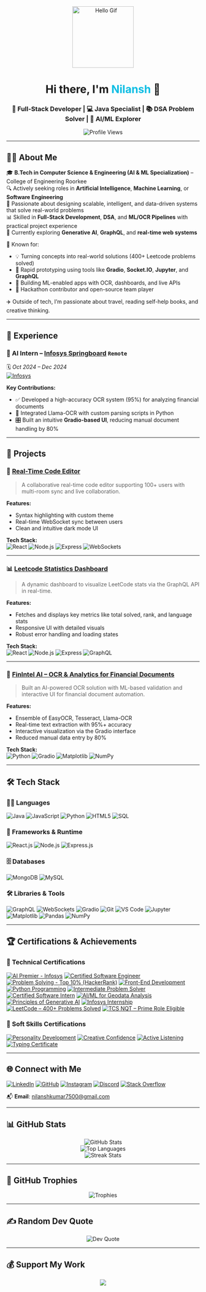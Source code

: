 <div align="center">
  <img src="https://media.giphy.com/media/M9gbBd9nbDrOTu1Mqx/giphy.gif" height="160" alt="Hello Gif" />
</div>

<h1 align="center">Hi there, I'm <span style="color:#0ABDE3;">Nilansh</span> 👋</h1>

<h3 align="center">
  🚀 Full-Stack Developer | 💻 Java Specialist | 📚 DSA Problem Solver | 🤖 AI/ML Explorer
</h3>

<p align="center">
  <img src="https://komarev.com/ghpvc/?username=nilansh-07&color=0e75b6" alt="Profile Views"/>
</p>


---

## 🙋‍♂️ About Me

🎓 **B.Tech in Computer Science & Engineering (AI & ML Specialization)** – College of Engineering Roorkee  
🔍 Actively seeking roles in **Artificial Intelligence**, **Machine Learning**, or **Software Engineering**  
🧠 Passionate about designing scalable, intelligent, and data-driven systems that solve real-world problems  
📊 Skilled in **Full-Stack Development**, **DSA**, and **ML/OCR Pipelines** with practical project experience  
📌 Currently exploring **Generative AI**, **GraphQL**, and **real-time web systems**

🚀 Known for:
- 💡 Turning concepts into real-world solutions (400+ Leetcode problems solved)
- 🧩 Rapid prototyping using tools like **Gradio**, **Socket.IO**, **Jupyter**, and **GraphQL**
- 🧪 Building ML-enabled apps with OCR, dashboards, and live APIs
- 🤝 Hackathon contributor and open-source team player

✈️ Outside of tech, I’m passionate about travel, reading self-help books, and creative thinking.

---

## 💼 Experience

### 🔹 AI Intern – [Infosys Springboard](https://www.infosys.com/springboard.html) `Remote` 
🗓️ *Oct 2024 – Dec 2024*  
[![Infosys](https://img.shields.io/badge/Infosys-%230077B5?style=flat-square&logo=infosys&logoColor=white)](https://www.infosys.com/springboard.html)

**Key Contributions:**
- ✅ Developed a high-accuracy OCR system (95%) for analyzing financial documents
- 🧠 Integrated Llama-OCR with custom parsing scripts in Python
- 🎛️ Built an intuitive **Gradio-based UI**, reducing manual document handling by 80%

---

## 🚀 Projects

### 🔧 [Real-Time Code Editor](https://github.com/nilansh-07/realtime-code-editor)
> A collaborative real-time code editor supporting 100+ users with multi-room sync and live collaboration.

**Features:**  
- Syntax highlighting with custom theme  
- Real-time WebSocket sync between users  
- Clean and intuitive dark mode UI

**Tech Stack:**  
![React](https://img.shields.io/badge/React-%2361DAFB?style=flat-square&logo=react&logoColor=black)
![Node.js](https://img.shields.io/badge/Node.js-%23339933?style=flat-square&logo=node.js&logoColor=white)
![Express](https://img.shields.io/badge/Express.js-%23000000?style=flat-square&logo=express&logoColor=white)
![WebSockets](https://img.shields.io/badge/WebSockets-%23000000?style=flat-square&logo=websocket&logoColor=white)

---

### 📊 [Leetcode Statistics Dashboard](https://github.com/nilansh-07/leetcode-user-dashboard)
> A dynamic dashboard to visualize LeetCode stats via the GraphQL API in real-time.

**Features:**  
- Fetches and displays key metrics like total solved, rank, and language stats  
- Responsive UI with detailed visuals  
- Robust error handling and loading states

**Tech Stack:**  
![React](https://img.shields.io/badge/React-%2361DAFB?style=flat-square&logo=react&logoColor=black)
![Node.js](https://img.shields.io/badge/Node.js-%23339933?style=flat-square&logo=node.js&logoColor=white)
![Express](https://img.shields.io/badge/Express.js-%23000000?style=flat-square&logo=express&logoColor=white)
![GraphQL](https://img.shields.io/badge/GraphQL-E10098?style=flat-square&logo=graphql&logoColor=white)

---

### 🧾 [FinIntel AI – OCR & Analytics for Financial Documents](https://github.com/nilansh-07/FinIntel-AI) <!-- Add actual repo URL if public -->
> Built an AI-powered OCR solution with ML-based validation and interactive UI for financial document automation.

**Features:**  
- Ensemble of EasyOCR, Tesseract, Llama-OCR  
- Real-time text extraction with 95%+ accuracy  
- Interactive visualization via the Gradio interface  
- Reduced manual data entry by 80%

**Tech Stack:**  
![Python](https://img.shields.io/badge/Python-%233776AB?style=flat-square&logo=python&logoColor=white)
![Gradio](https://img.shields.io/badge/Gradio-%2300AEEF?style=flat-square&logo=python&logoColor=white)
![Matplotlib](https://img.shields.io/badge/Matplotlib-%23000000?style=flat-square&logo=python&logoColor=white)
![NumPy](https://img.shields.io/badge/NumPy-%23013243?style=flat-square&logo=numpy&logoColor=white)


---

## 🛠 Tech Stack

### 👨‍💻 Languages  
![Java](https://img.shields.io/badge/Java-%23ED8B00?style=flat-square&logo=openjdk&logoColor=white)
![JavaScript](https://img.shields.io/badge/JavaScript-%23323330?style=flat-square&logo=javascript&logoColor=%23F7DF1E)
![Python](https://img.shields.io/badge/Python-%233776AB?style=flat-square&logo=python&logoColor=white)
![HTML5](https://img.shields.io/badge/HTML5-%23E34F26?style=flat-square&logo=html5&logoColor=white)
![SQL](https://img.shields.io/badge/SQL-%2300f?style=flat-square&logo=postgresql&logoColor=white)

### 🧩 Frameworks & Runtime  
![React.js](https://img.shields.io/badge/React-%2361DAFB?style=flat-square&logo=react&logoColor=black)
![Node.js](https://img.shields.io/badge/Node.js-%23339933?style=flat-square&logo=node.js&logoColor=white)
![Express.js](https://img.shields.io/badge/Express.js-%23000000?style=flat-square&logo=express&logoColor=white)

### 🗄️ Databases  
![MongoDB](https://img.shields.io/badge/MongoDB-%2347A248?style=flat-square&logo=mongodb&logoColor=white)
![MySQL](https://img.shields.io/badge/MySQL-%2300f?style=flat-square&logo=mysql&logoColor=white)

### 🛠 Libraries & Tools  
![GraphQL](https://img.shields.io/badge/GraphQL-E10098?style=flat-square&logo=graphql&logoColor=white)
![WebSockets](https://img.shields.io/badge/WebSockets-%23000000?style=flat-square&logo=websocket&logoColor=white)
![Gradio](https://img.shields.io/badge/Gradio-%2300AEEF?style=flat-square&logo=python&logoColor=white)
![Git](https://img.shields.io/badge/Git-%23F05033?style=flat-square&logo=git&logoColor=white)
![VS Code](https://img.shields.io/badge/VS%20Code-%23007ACC?style=flat-square&logo=visual-studio-code&logoColor=white)
![Jupyter](https://img.shields.io/badge/Jupyter-%23F37626?style=flat-square&logo=jupyter&logoColor=white)
![Matplotlib](https://img.shields.io/badge/Matplotlib-%23000000?style=flat-square&logo=python&logoColor=white)
![Pandas](https://img.shields.io/badge/Pandas-%23150458?style=flat-square&logo=pandas&logoColor=white)
![NumPy](https://img.shields.io/badge/NumPy-%23013243?style=flat-square&logo=numpy&logoColor=white)


---

## 🏆 Certifications & Achievements

### 🧠 Technical Certifications

[![AI Premier - Infosys](https://img.shields.io/badge/AI_Premier_Infoys-%23007ACC?style=flat-square&logo=google-drive&logoColor=white)](https://drive.google.com/file/d/1dpUHez0CW_BkLiC5jtzGK_OsRLs1m7_z/view?usp=sharing)
[![Certified Software Engineer](https://img.shields.io/badge/Software_Engineer-HackerRank-%23121011?style=flat-square&logo=hackerrank&logoColor=white)](https://www.hackerrank.com/certificates/iframe/1fb8d2ae5767)
[![Problem Solving - Top 10% (HackerRank)](https://img.shields.io/badge/Problem%20Solving%20–%20Top%2010%25-%232EC866?style=flat-square&logo=hackerrank&logoColor=white)](https://www.hackerrank.com/certificates/iframe/9630060828c6)
[![Front-End Development](https://img.shields.io/badge/Front_End_Dev-%233399FF?style=flat-square&logo=react&logoColor=white)](https://drive.google.com/file/d/1qsvcAc3BtSKwKyqLhu53MrWjo-Qwdjzt/view?usp=sharing)
[![Python Programming](https://img.shields.io/badge/Python_Programming-%233776AB?style=flat-square&logo=python&logoColor=white)](https://drive.google.com/file/d/1lj5zdaroSyqOb61C3VQcJXVlGvy9WhxH/view?usp=sharing)
[![Intermediate Problem Solver](https://img.shields.io/badge/Intermediate_Problem_Solver-%23FFA500?style=flat-square&logo=leetcode&logoColor=white)](https://drive.google.com/file/d/1mvjiXl43wZF64yZNZzcTfvq5sMDbpr81/view?usp=sharing)
[![Certified Software Intern](https://img.shields.io/badge/Software_Intern-Certified-%2360B5CC?style=flat-square&logo=google-drive&logoColor=white)](https://drive.google.com/file/d/1KjJMzq9xq76epeTwLBgxjfigOZdzn7it/view?usp=sharing)
[![AI/ML for Geodata Analysis](https://img.shields.io/badge/AI_ML_Geodata-%23007ACC?style=flat-square&logo=google-earth&logoColor=white)](https://drive.google.com/file/d/1OatUosK5i_1YZj5LLT9nJY8BtjS_Fshv/view?usp=sharing)
[![Principles of Generative AI](https://img.shields.io/badge/Generative_AI-%235C2D91?style=flat-square&logo=openai&logoColor=white)](https://drive.google.com/file/d/1S5aDSFRY7yMKg99XhyNIyVX4z7L1ccZQ/view?usp=sharing)
[![Infosys Internship](https://img.shields.io/badge/Infosys_Internship-%230077B5?style=flat-square&logo=infosys&logoColor=white)](https://drive.google.com/file/d/1Do-7hcyfMrGEeZ2z0JT8KEG2limkZxtN/view?usp=sharing)
[![LeetCode – 400+ Problems Solved](https://img.shields.io/badge/LeetCode_400%2B_Solved-%23FFA116?style=flat-square&logo=leetcode&logoColor=white)](https://leetcode.com/u/nilansh-07/)
[![TCS NQT – Prime Role Eligible](https://img.shields.io/badge/TCS_NQT-Prime_Role_Eligible-%230078D4?style=flat-square&logo=tcs&logoColor=white)]()


### 🌱 Soft Skills Certifications

[![Personality Development](https://img.shields.io/badge/Personality_Development-%23E1306C?style=flat-square&logo=google-drive&logoColor=white)](https://drive.google.com/file/d/1EdQaxY4nfcFA8kpwvMxDgxCoITREcpVU/view?usp=sharing)
[![Creative Confidence](https://img.shields.io/badge/Creative_Confidence-%23FF9F00?style=flat-square&logo=adobecreativecloud&logoColor=white)](https://drive.google.com/file/d/1Wxozf2IuuxDWwR_kIRMCKAGXJl7dyTcb/view?usp=sharing)
[![Active Listening](https://img.shields.io/badge/Active_Listening-%2300C49F?style=flat-square&logo=audiomack&logoColor=white)](https://drive.google.com/file/d/1RY7t6ke_8d_gmOZlI-kOEnfeiajeBCpT/view?usp=sharing)
[![Typing Certificate](https://img.shields.io/badge/Typing_Certified-%2300BFFF?style=flat-square&logo=windows&logoColor=white)](https://drive.google.com/file/d/1aVTRYT4n0XjjTw1Ae4Q9W31As6kyTJgc/view?usp=sharing)

---

## 🌐 Connect with Me

[![LinkedIn](https://img.shields.io/badge/-LinkedIn-%230077B5?style=for-the-badge&logo=linkedin&logoColor=white)](https://linkedin.com/in/nilansh07)
[![GitHub](https://img.shields.io/badge/-GitHub-181717?style=for-the-badge&logo=github&logoColor=white)](https://github.com/nilansh-07)
[![Instagram](https://img.shields.io/badge/-Instagram-E4405F?style=for-the-badge&logo=instagram&logoColor=white)](https://instagram.com/nilansh_07)
[![Discord](https://img.shields.io/badge/Discord-%237289DA?style=for-the-badge&logo=discord&logoColor=white)](https://discord.gg/gVvQueV7)
[![Stack Overflow](https://img.shields.io/badge/-StackOverflow-FE7A16?style=for-the-badge&logo=stack-overflow&logoColor=white)](https://stackoverflow.com/users/19933809)

📬 **Email**: [nilanshkumar7500@gmail.com](mailto:nilanshkumar7500@gmail.com)

---

## 📊 GitHub Stats

<p align="center">
  <img src="https://github-readme-stats.vercel.app/api?username=nilansh-07&theme=dark&hide_border=false&include_all_commits=true&count_private=true" alt="GitHub Stats"/>
  <br/>
  <img src="https://github-readme-stats.vercel.app/api/top-langs/?username=nilansh-07&theme=dark&hide_border=false&layout=compact" alt="Top Languages"/>
  <br/>
  <img src="https://github-readme-streak-stats.herokuapp.com/?user=nilansh-07&theme=dark&hide_border=false" alt="Streak Stats"/>
</p>

---

## 🏅 GitHub Trophies

<p align="center">
  <img src="https://github-profile-trophy.vercel.app/?username=nilansh-07&theme=github-dark&no-frame=true&margin-w=8" alt="Trophies"/>
</p>

---

## ✍️ Random Dev Quote

<p align="center">
  <img src="https://quotes-github-readme.vercel.app/api?type=horizontal&theme=radical" alt="Dev Quote"/>
</p>

---

## 💰 Support My Work

<p align="center">
  <a href="https://buymeacoffee.com/nilansh_07" target="_blank">
    <img src="https://img.shields.io/badge/Buy%20Me%20a%20Coffee-%23FFDD00.svg?style=for-the-badge&logo=buy-me-a-coffee&logoColor=black" />
  </a>
</p>

<!-- Proudly built with GPRM & ❤️ -->
